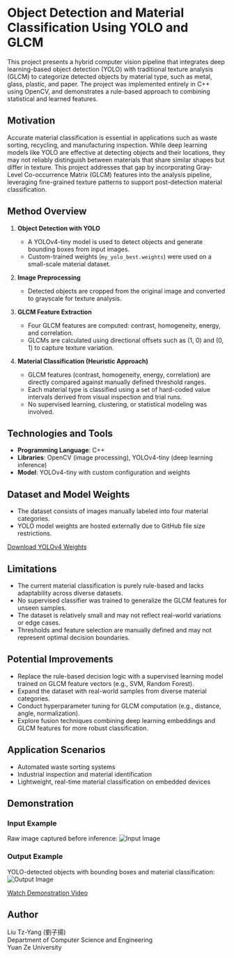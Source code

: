 # Object Detection and Material Classification Using YOLO and GLCM

This project presents a hybrid computer vision pipeline that integrates deep learning-based object detection (YOLO) with traditional texture analysis (GLCM) to categorize detected objects by material type, such as metal, glass, plastic, and paper. The project was implemented entirely in C++ using OpenCV, and demonstrates a rule-based approach to combining statistical and learned features.

## Motivation

Accurate material classification is essential in applications such as waste sorting, recycling, and manufacturing inspection. While deep learning models like YOLO are effective at detecting objects and their locations, they may not reliably distinguish between materials that share similar shapes but differ in texture. This project addresses that gap by incorporating Gray-Level Co-occurrence Matrix (GLCM) features into the analysis pipeline, leveraging fine-grained texture patterns to support post-detection material classification.

## Method Overview

1. **Object Detection with YOLO**
   - A YOLOv4-tiny model is used to detect objects and generate bounding boxes from input images.
   - Custom-trained weights (`my_yolo_best.weights`) were used on a small-scale material dataset.

2. **Image Preprocessing**
   - Detected objects are cropped from the original image and converted to grayscale for texture analysis.

3. **GLCM Feature Extraction**
   - Four GLCM features are computed: contrast, homogeneity, energy, and correlation.
   - GLCMs are calculated using directional offsets such as (1, 0) and (0, 1) to capture texture variation.

4. **Material Classification (Heuristic Approach)**  
   - GLCM features (contrast, homogeneity, energy, correlation) are directly compared against manually defined threshold ranges.  
   - Each material type is classified using a set of hard-coded value intervals derived from visual inspection and trial runs.  
   - No supervised learning, clustering, or statistical modeling was involved.

## Technologies and Tools

- **Programming Language**: C++
- **Libraries**: OpenCV (image processing), YOLOv4-tiny (deep learning inference)
- **Model**: YOLOv4-tiny with custom configuration and weights

## Dataset and Model Weights

- The dataset consists of images manually labeled into four material categories.
- YOLO model weights are hosted externally due to GitHub file size restrictions.

[Download YOLOv4 Weights](https://drive.google.com/drive/folders/1ZmPFxEZ_VvaQVP2O_kExBN98cEGbEjKV?usp=sharing)

## Limitations

- The current material classification is purely rule-based and lacks adaptability across diverse datasets.
- No supervised classifier was trained to generalize the GLCM features for unseen samples.
- The dataset is relatively small and may not reflect real-world variations or edge cases.
- Thresholds and feature selection are manually defined and may not represent optimal decision boundaries.

## Potential Improvements

- Replace the rule-based decision logic with a supervised learning model trained on GLCM feature vectors (e.g., SVM, Random Forest).
- Expand the dataset with real-world samples from diverse material categories.
- Conduct hyperparameter tuning for GLCM computation (e.g., distance, angle, normalization).
- Explore fusion techniques combining deep learning embeddings and GLCM features for more robust classification.

## Application Scenarios

- Automated waste sorting systems
- Industrial inspection and material identification
- Lightweight, real-time material classification on embedded devices

## Demonstration

### Input Example
Raw image captured before inference:
![Input Image](assets/input_example.png)

### Output Example
YOLO-detected objects with bounding boxes and material classification:
![Output Image](assets/output_example.png)

[Watch Demonstration Video](https://youtu.be/7BL6nNVUg5g?si=NFSCnNQaenV-8Ck4)

## Author

Liu Tz-Yang (劉子揚)  
Department of Computer Science and Engineering  
Yuan Ze University
